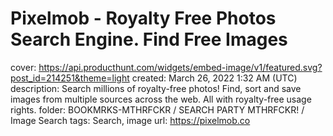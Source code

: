 # Pixelmob - Royalty Free Photos Search Engine. Find Free Images

cover: https://api.producthunt.com/widgets/embed-image/v1/featured.svg?post_id=214251&theme=light
created: March 26, 2022 1:32 AM (UTC)
description: Search millions of royalty-free photos! Find, sort and save images from multiple sources across the web. All with royalty-free usage rights.
folder: BOOKMRKS-MTHRFCKR / SEARCH PARTY MTHRFCKR! / Image Search
tags: Search, image
url: https://pixelmob.co